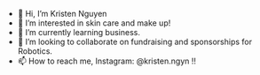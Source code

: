 - 👋 Hi, I’m Kristen Nguyen
- 👀 I’m interested in skin care and make up!
- 🌱 I’m currently learning business.
- 💞️ I’m looking to collaborate on fundraising and sponsorships for Robotics.
- 📫 How to reach me, Instagram: @kristen.ngyn !!

<!---
KristenNguyenFSO/KristenNguyenFSO is a ✨ special ✨ repository because its `README.md` (this file) appears on your GitHub profile.
You can click the Preview link to take a look at your changes.
--->
